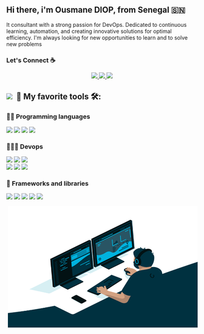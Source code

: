 

## Hi there, i'm Ousmane DIOP,  from Senegal 🇸🇳

It consultant with a strong passion for DevOps. Dedicated to continuous learning, automation, and creating innovative solutions for optimal efficiency. I'm always looking for new opportunities to learn and to solve new problems



### Let's Connect :coffee:

<p align="center">
<a href="https://www.linkedin.com/in/ousmane-diop-5792a5170" target="_blank" alt="My LinkedIn"> 
  <img src="https://img.shields.io/badge/linkedin-%230077B5.svg?&style=for-the-badge&logo=linkedin&logoColor=white" />
</a>
<a href="https://twitter.com/ouznoreyni221" target="_blank" alt="Follow Me on Twitter"> 
    <img src="https://img.shields.io/badge/twitter-%231DA1F2.svg?&style=for-the-badge&logo=twitter&logoColor=white" />
</a>
<a href="mailto:ousmanediop1297@gmail.com" target="_blank" alt="Send me a email"> 
    <img src="https://img.shields.io/badge/gmail-fefefe?style=for-the-badge&logo=gmail&logoColor=yellow" />
</a>
</p>

## <img src="https://media.giphy.com/media/iY8CRBdQXODJSCERIr/giphy.gif" width="30px">&nbsp; 🚀  My favorite tools 🛠️:

### 👨‍💻 Programming languages

<p>
<img src="https://img.shields.io/badge/java-fefefe?style=for-the-badge&logo=java&logoColor=ec0000"/> <img src="https://img.shields.io/badge/c%23-%23239120.svg?style=for-the-badge&logo=csharp&logoColor=white" />  <img src="https://img.shields.io/badge/javascript-%23F7DF1E.svg?&style=for-the-badge&logo=javascript&logoColor=white" />   <img src="https://img.shields.io/badge/python-%233776AB.svg?&style=for-the-badge&logo=python&logoColor=FFD43B" />
</p>

### 👨🏽‍💻 Devops

<p>
<img src="https://img.shields.io/badge/docker-fefefe?style=for-the-badge&logo=docker" /> <img src="https://img.shields.io/badge/Kubernetes-fefefe?style=for-the-badge&logo=Kubernetes" /> <img src="https://img.shields.io/badge/jenkins-white?style=for-the-badge&logo=jenkins" /> <br/><img src="https://img.shields.io/badge/ansible-red?style=for-the-badge&logo=ansible" />  <img src="https://img.shields.io/badge/sonarqube-fefefe?style=for-the-badge&logo=sonarqube" /> <img src="https://img.shields.io/badge/sonatype nexus-black?style=for-the-badge&logo=sonatype" />

</p>


### 🧰 Frameworks and libraries

<p>
 <img src="https://img.shields.io/badge/spring-%236DB33F.svg?style=for-the-badge&logo=spring&logoColor=white"/>  <img src="https://img.shields.io/badge/.NET-5C2D91?style=for-the-badge&logo=.net&logoColor=white"/> 
<img src="https://img.shields.io/badge/react-%2361DAFB.svg?&style=for-the-badge&logo=react&logoColor=white" /> <img src="https://img.shields.io/badge/angular-red?style=for-the-badge&logo=angular&logoColor=white"/>  <img src="https://img.shields.io/badge/next.js-303030?style=for-the-badge&logo=next.js&logoColor=white"/>


<!-- <img src="https://media.giphy.com/media/W5eoZHPpUx9sapR0eu/giphy.gif" width="30px" alt="Git"/>&nbsp;<i><b>Git Activeness</b></i></p>
 <p>
<img align="left" src="https://github-readme-stats.vercel.app/api/top-langs?username=ouznoreyni&show_icons=true&locale=en&layout=compact&theme=chartreuse-dark" alt="ovi" />
-->

<p>
</p>



 <img align="right" alt="GIF" src="https://github.com/ouznoreyni/ouznoreyni/blob/main/code.gif?raw=true" width="500" height="320" />
  </p>

